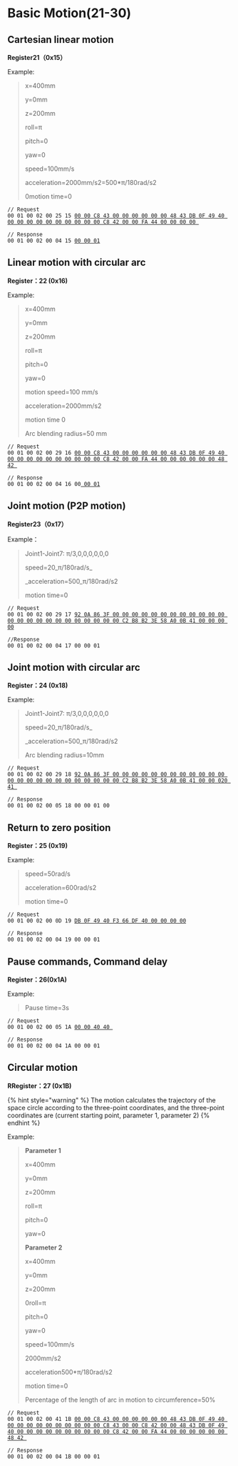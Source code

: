 # Basic Motion(21-30)

## Cartesian linear motion

**Register21（0x15）**

Example:

> x=400mm
>
> y=0mm
>
> z=200mm
>
> roll=π
>
> pitch=0
>
> yaw=0
>
> speed=100mm/s
>
> acceleration=2000mm/s2=500\*π/180rad/s2
>
> 0motion time=0

<pre data-overflow="wrap"><code>// Request
00 01 00 02 00 25 15 <a data-footnote-ref href="#user-content-fn-1">00 00 C8 43 00 00 00 00 00 00 48 43 DB 0F 49 40 00 00 00 00 00 00 00 00 00 00 C8 42 00 00 FA 44 00 00 00 00 </a>
</code></pre>

<pre><code>// Response
00 01 00 02 00 04 15 <a data-footnote-ref href="#user-content-fn-2">00 00 01</a>
</code></pre>



## Linear motion with circular arc

**Register：22 (0x16)**

Example:

> x=400mm
>
> y=0mm
>
> z=200mm
>
> roll=π
>
> pitch=0
>
> yaw=0
>
> motion speed=100 mm/s
>
> acceleration=2000mm/s2
>
> motion time 0
>
> Arc blending radius=50 mm

<pre data-overflow="wrap"><code>// Request
00 01 00 02 00 29 16 <a data-footnote-ref href="#user-content-fn-3">00 00 C8 43 00 00 00 00 00 00 48 43 DB 0F 49 40 00 00 00 00 00 00 00 00 00 00 C8 42 00 00 FA 44 00 00 00 00 00 00 48 42 </a>
</code></pre>

<pre><code>// Response
00 01 00 02 00 04 16 00<a data-footnote-ref href="#user-content-fn-4"> 00 01</a>
</code></pre>



## Joint motion (P2P motion)

**Register23（0x17）**

Example：&#x20;

> Joint1-Joint7: π/3,0,0,0,0,0,0&#x20;
>
> speed=20_π/180rad/s_
>
> _acceleration=500_π/180rad/s2
>
> motion time=0

<pre data-overflow="wrap" data-full-width="false"><code>// Request
00 01 00 02 00 29 17 <a data-footnote-ref href="#user-content-fn-5">92 0A 86 3F 00 00 00 00 00 00 00 00 00 00 00 00 00 00 00 00 00 00 00 00 00 00 00 00 C2 B8 B2 3E 58 A0 0B 41 00 00 00 00</a>
</code></pre>

```
//Response
00 01 00 02 00 04 17 00 00 01
```



## Joint motion with circular arc

**Register：24 (0x18)**

Example:

> Joint1-Joint7: π/3,0,0,0,0,0,0&#x20;
>
> speed=20_π/180rad/s_
>
> _acceleration=500_π/180rad/s2
>
> Arc blending radius=10mm

<pre data-overflow="wrap"><code>// Request
00 01 00 02 00 29 18 <a data-footnote-ref href="#user-content-fn-6">92 0A 86 3F 00 00 00 00 00 00 00 00 00 00 00 00 00 00 00 00 00 00 00 00 00 00 00 00 C2 B8 B2 3E 58 A0 0B 41 00 00 020 41 </a>
</code></pre>

```
// Response
00 01 00 02 00 05 18 00 00 01 00
```



## Return to zero position

**Register：25 (0x19)**

Example:

> speed=50rad/s
>
> acceleration=600rad/s2
>
> motion time=0

<pre><code>// Request
00 01 00 02 00 0D 19 <a data-footnote-ref href="#user-content-fn-7">DB 0F 49 40 F3 66 DF 40 00 00 00 00</a> 
</code></pre>

```
// Response
00 01 00 02 00 04 19 00 00 01
```



## Pause commands, Command delay

**Register：26(0x1A)**

Example:

> Pause time=3s

<pre><code>// Request
00 01 00 02 00 05 1A <a data-footnote-ref href="#user-content-fn-8">00 00 40 40 </a>
</code></pre>

```
// Response
00 01 00 02 00 04 1A 00 00 01
```





## Circular motion

**RRegister：27 (0x1B)**

{% hint style="warning" %}
The motion calculates the trajectory of the space circle according to the three-point coordinates, and the three-point coordinates are (current starting point, parameter 1, parameter 2)
{% endhint %}

Example:

> **Parameter 1**
>
> x=400mm
>
> y=0mm
>
> z=200mm
>
> roll=π
>
> pitch=0
>
> yaw=0
>
> **Parameter 2**
>
> x=400mm
>
> y=0mm
>
> z=200mm
>
> 0roll=π
>
> pitch=0
>
> yaw=0
>
> speed=100mm/s
>
> 2000mm/s2
>
> acceleration500\*π/180rad/s2
>
> motion time=0
>
> Percentage of the length of arc in motion to circumference=50%

<pre data-overflow="wrap"><code>// Request
00 01 00 02 00 41 1B <a data-footnote-ref href="#user-content-fn-9">00 00 C8 43 00 00 00 00 00 00 48 43 DB 0F 49 40 00 00 00 00 00 00 00 00 00 00 C8 43 00 00 C8 42 00 00 48 43 DB 0F 49 40 00 00 00 00 00 00 00 00 00 00 C8 42 00 00 FA 44 00 00 00 00 00 00 48 42 </a>
</code></pre>

```
// Response
00 01 00 02 00 04 1B 00 00 01
```















[^1]: 

[^2]: 

[^3]: 

[^4]: 

[^5]: 

[^6]: 

[^7]: 

[^8]: 

[^9]: 
